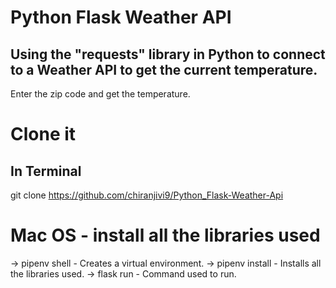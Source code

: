 # Python Flask Weather API
## Using the "requests" library in Python to connect to a Weather API to get the current temperature.
 Enter the zip code and get the temperature.

# Clone it

## In Terminal
 git clone https://github.com/chiranjivi9/Python_Flask-Weather-Api


# Mac OS - install all the libraries used

-> pipenv shell - Creates a virtual environment.
-> pipenv install - Installs all the libraries used.
-> flask run - Command used to run.
